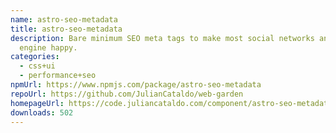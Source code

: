 ```yaml
---
name: astro-seo-metadata
title: astro-seo-metadata
description: Bare minimum SEO meta tags to make most social networks and Google
  engine happy.
categories:
  - css+ui
  - performance+seo
npmUrl: https://www.npmjs.com/package/astro-seo-metadata
repoUrl: https://github.com/JulianCataldo/web-garden
homepageUrl: https://code.juliancataldo.com/component/astro-seo-metadata
downloads: 502
---
```

